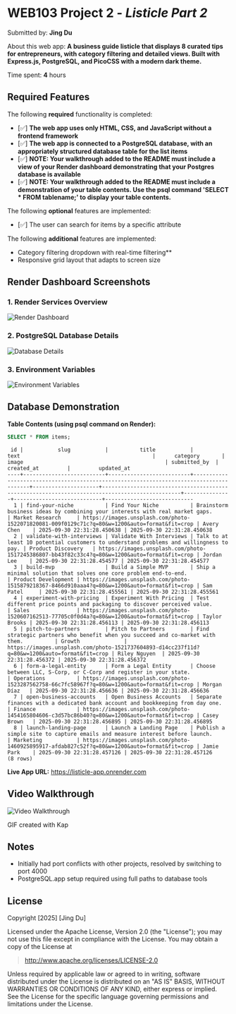 # WEB103 Project 2 - _Listicle Part 2_

Submitted by: **Jing Du**

About this web app: **A business guide listicle that displays 8 curated tips for entrepreneurs, with category filtering and detailed views. Built with Express.js, PostgreSQL, and PicoCSS with a modern dark theme.**

Time spent: **4** hours

## Required Features

The following **required** functionality is completed:

<!-- Make sure to check off completed functionality below -->

- [✅] **The web app uses only HTML, CSS, and JavaScript without a frontend framework**
- [✅] **The web app is connected to a PostgreSQL database, with an appropriately structured database table for the list items**
- [✅] **NOTE: Your walkthrough added to the README must include a view of your Render dashboard demonstrating that your Postgres database is available**
- [✅] **NOTE: Your walkthrough added to the README must include a demonstration of your table contents. Use the psql command 'SELECT \* FROM tablename;' to display your table contents.**

The following **optional** features are implemented:

- [✅] The user can search for items by a specific attribute

The following **additional** features are implemented:

- Category filtering dropdown with real-time filtering\*\*
- Responsive grid layout that adapts to screen size

## Render Dashboard Screenshots

### 1. Render Services Overview

![Render Dashboard](https://via.placeholder.com/800x400/2c3e50/ffffff?text=Render+Dashboard+Showing+Web+Service+and+PostgreSQL+Database)

### 2. PostgreSQL Database Details

![Database Details](https://via.placeholder.com/800x400/27ae60/ffffff?text=PostgreSQL+Database+Active+and+Connected)

### 3. Environment Variables

![Environment Variables](https://via.placeholder.com/800x400/3498db/ffffff?text=DATABASE_URL+Environment+Variable+Configured)

## Database Demonstration

**Table Contents (using psql command on Render):**

```sql
SELECT * FROM items;
```

```
 id |           slug           |          title           |                                          text                                          |      category       |                                             image                                             | submitted_by  |         created_at         |         updated_at
----+--------------------------+--------------------------+----------------------------------------------------------------------------------------+---------------------+-----------------------------------------------------------------------------------------------+---------------+----------------------------+----------------------------
  1 | find-your-niche          | Find Your Niche          | Brainstorm business ideas by combining your interests with real market gaps.           | Market Research     | https://images.unsplash.com/photo-1522071820081-009f0129c71c?q=80&w=1200&auto=format&fit=crop | Avery Chen    | 2025-09-30 22:31:28.450638 | 2025-09-30 22:31:28.450638
  2 | validate-with-interviews | Validate With Interviews | Talk to at least 10 potential customers to understand problems and willingness to pay. | Product Discovery   | https://images.unsplash.com/photo-1517245386807-bb43f82c33c4?q=80&w=1200&auto=format&fit=crop | Jordan Lee    | 2025-09-30 22:31:28.454577 | 2025-09-30 22:31:28.454577
  3 | build-mvp                | Build a Simple MVP       | Ship a minimal solution that solves one core problem end-to-end.                       | Product Development | https://images.unsplash.com/photo-1515879218367-8466d910aaa4?q=80&w=1200&auto=format&fit=crop | Sam Patel     | 2025-09-30 22:31:28.455561 | 2025-09-30 22:31:28.455561
  4 | experiment-with-pricing  | Experiment With Pricing  | Test different price points and packaging to discover perceived value.                 | Sales               | https://images.unsplash.com/photo-1520607162513-77705c0f0d4a?q=80&w=1200&auto=format&fit=crop | Taylor Brooks | 2025-09-30 22:31:28.456113 | 2025-09-30 22:31:28.456113
  5 | pitch-to-partners        | Pitch to Partners        | Find strategic partners who benefit when you succeed and co-market with them.          | Growth              | https://images.unsplash.com/photo-1521737604893-d14cc237f11d?q=80&w=1200&auto=format&fit=crop | Riley Nguyen  | 2025-09-30 22:31:28.456372 | 2025-09-30 22:31:28.456372
  6 | form-a-legal-entity      | Form a Legal Entity      | Choose between LLC, S-Corp, or C-Corp and register in your state.                      | Operations          | https://images.unsplash.com/photo-1523287562758-66c7fc58967f?q=80&w=1200&auto=format&fit=crop | Morgan Díaz   | 2025-09-30 22:31:28.456636 | 2025-09-30 22:31:28.456636
  7 | open-business-accounts   | Open Business Accounts   | Separate finances with a dedicated bank account and bookkeeping from day one.          | Finance             | https://images.unsplash.com/photo-1454165804606-c3d57bc86b40?q=80&w=1200&auto=format&fit=crop | Casey Brown   | 2025-09-30 22:31:28.456895 | 2025-09-30 22:31:28.456895
  8 | launch-landing-page      | Launch a Landing Page    | Publish a simple site to capture emails and measure interest before launch.            | Marketing           | https://images.unsplash.com/photo-1460925895917-afdab827c52f?q=80&w=1200&auto=format&fit=crop | Jamie Park    | 2025-09-30 22:31:28.457126 | 2025-09-30 22:31:28.457126
(8 rows)
```

**Live App URL:** https://listicle-app.onrender.com

## Video Walkthrough

<img src='demo.gif' title='Video Walkthrough' width='' alt='Video Walkthrough' />

GIF created with Kap

## Notes

- Initially had port conflicts with other projects, resolved by switching to port 4000
- PostgreSQL.app setup required using full paths to database tools

## License

Copyright [2025] [Jing Du]

Licensed under the Apache License, Version 2.0 (the "License"); you may not use this file except in compliance with the License. You may obtain a copy of the License at

> http://www.apache.org/licenses/LICENSE-2.0

Unless required by applicable law or agreed to in writing, software distributed under the License is distributed on an "AS IS" BASIS, WITHOUT WARRANTIES OR CONDITIONS OF ANY KIND, either express or implied. See the License for the specific language governing permissions and limitations under the License.
